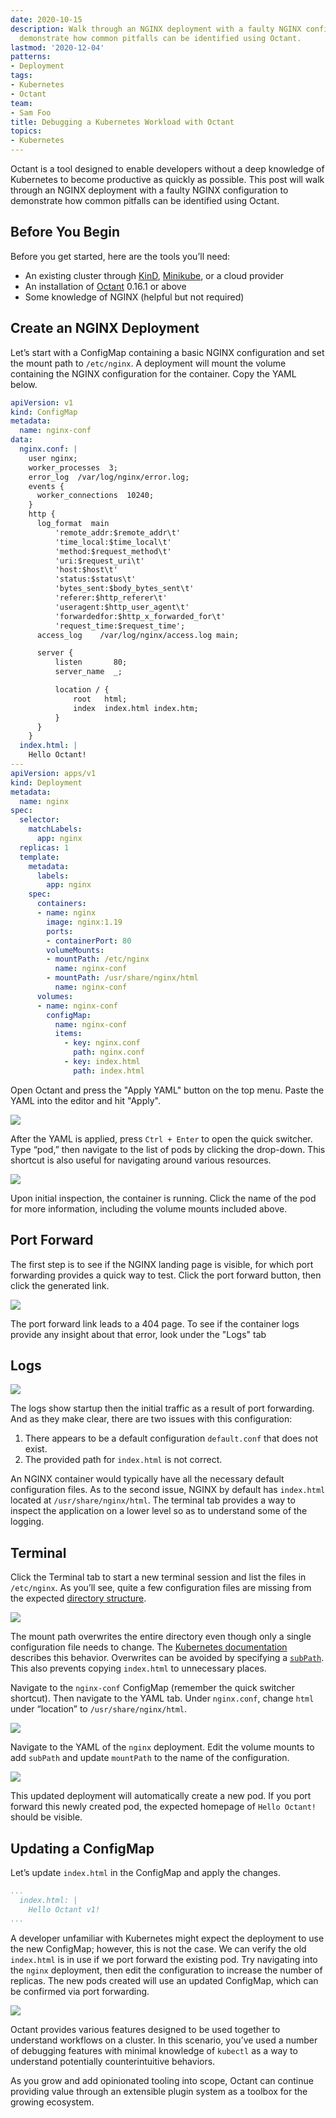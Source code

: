```yaml
---
date: 2020-10-15
description: Walk through an NGINX deployment with a faulty NGINX configuration to
  demonstrate how common pitfalls can be identified using Octant.
lastmod: '2020-12-04'
patterns:
- Deployment
tags:
- Kubernetes
- Octant
team:
- Sam Foo
title: Debugging a Kubernetes Workload with Octant
topics:
- Kubernetes
---
```


Octant is a tool designed to enable developers without a deep knowledge of Kubernetes to become productive as quickly as possible. This post will walk through an NGINX deployment with a faulty NGINX configuration to demonstrate how common pitfalls can be identified using Octant. 

## Before You Begin

Before you get started, here are the  tools you’ll need:

- An existing cluster through [KinD](https://kind.sigs.k8s.io/docs/user/quick-start/), [Minikube](https://kubernetes.io/docs/tasks/tools/install-minikube/), or a cloud provider
- An installation of [Octant](https://github.com/vmware-tanzu/octant/releases) 0.16.1 or above
- Some knowledge of NGINX  (helpful but not required)

## Create an NGINX Deployment

Let’s start with a ConfigMap containing a basic NGINX configuration and set the mount path to `/etc/nginx`. A deployment will mount the volume containing the NGINX configuration for the container. Copy the YAML below.

```yaml
apiVersion: v1
kind: ConfigMap
metadata:
  name: nginx-conf
data:
  nginx.conf: |
    user nginx;
    worker_processes  3;
    error_log  /var/log/nginx/error.log;
    events {
      worker_connections  10240;
    }
    http {
      log_format  main
          'remote_addr:$remote_addr\t'
          'time_local:$time_local\t'
          'method:$request_method\t'
          'uri:$request_uri\t'
          'host:$host\t'
          'status:$status\t'
          'bytes_sent:$body_bytes_sent\t'
          'referer:$http_referer\t'
          'useragent:$http_user_agent\t'
          'forwardedfor:$http_x_forwarded_for\t'
          'request_time:$request_time';
      access_log	/var/log/nginx/access.log main;

      server {
          listen       80;
          server_name  _;

          location / {
              root   html;
              index  index.html index.htm;
          }
      }
    }
  index.html: |
    Hello Octant!
---
apiVersion: apps/v1
kind: Deployment
metadata:
  name: nginx
spec:
  selector:
    matchLabels:
      app: nginx
  replicas: 1
  template:
    metadata:
      labels:
        app: nginx
    spec:
      containers:
      - name: nginx
        image: nginx:1.19
        ports:
        - containerPort: 80
        volumeMounts:
        - mountPath: /etc/nginx
          name: nginx-conf
        - mountPath: /usr/share/nginx/html
          name: nginx-conf
      volumes:
      - name: nginx-conf
        configMap:
          name: nginx-conf
          items:
            - key: nginx.conf
              path: nginx.conf
            - key: index.html
              path: index.html
```

Open Octant and press the "Apply YAML" button on the top menu. Paste the YAML into the editor and hit "Apply".

![](/images/blogs/octant-debugging/octant-debugging4.png)

After the YAML is applied, press `Ctrl + Enter` to open the quick switcher. Type “pod,” then navigate to the list of pods by clicking the drop-down. This shortcut is also useful for navigating around various resources.

![](/images/blogs/octant-debugging/octant-debugging1.png) 

Upon initial inspection, the container is running. Click the name of the pod  for more information, including the volume mounts included above.

## Port Forward

The first step is to see if the NGINX landing page is visible, for which port forwarding provides a quick way to test. Click the port forward button, then click the generated link.

![](/images/blogs/octant-debugging/octant-debugging3.png) 

The port forward link leads to a 404 page. To see if the container logs provide any insight about that error, look under the "Logs" tab

## Logs

![](/images/blogs/octant-debugging/octant-debugging7.png)
 
The logs show startup then the initial traffic as a result of port forwarding. And as they make clear, there are two issues with this configuration:

1. There appears to be a default configuration `default.conf` that does not exist.
2. The provided path for `index.html` is not correct.

An NGINX container would typically have all the necessary default configuration files. As to the second issue, NGINX by default has `index.html `located at `/usr/share/nginx/html`. The terminal tab provides a way to inspect the application on a lower level so as to understand some of the logging.

## Terminal

Click the Terminal tab to start a new terminal session and list the files in `/etc/nginx`.  As you’ll see, quite a few configuration files are missing from the expected [directory structure](https://wiki.debian.org/Nginx/DirectoryStructure).

![](/images/blogs/octant-debugging/octant-debugging6.png)

The mount path overwrites the entire directory even though only a single configuration file needs to change. The [Kubernetes documentation](https://kubernetes.io/docs/tasks/configure-pod-container/configure-pod-configmap/#add-configmap-data-to-a-volume) describes this behavior. Overwrites can be avoided by specifying a [`subPath`](https://kubernetes.io/docs/concepts/storage/volumes/#using-subpath). This also prevents copying `index.html` to unnecessary places.

Navigate to the `nginx-conf` ConfigMap (remember the quick switcher shortcut). Then navigate to the YAML tab. Under `nginx.conf`, change `html` under “location” to `/usr/share/nginx/html`.

![](/images/blogs/octant-debugging/octant-debugging8.png)

Navigate to the YAML of the `nginx` deployment. Edit the volume mounts to add `subPath` and update `mountPath` to the name of the configuration.

![](/images/blogs/octant-debugging/octant-debugging5.png)

This updated deployment will automatically create a new pod. If you port forward this newly created pod, the expected homepage of `Hello Octant!` should be visible.

## Updating a ConfigMap

Let’s update `index.html` in the ConfigMap and apply the changes.

```yaml
...
  index.html: |
    Hello Octant v1!
...
```

A developer unfamiliar with Kubernetes might expect the deployment to use the new ConfigMap; however, this is not the case. We can verify the old `index.html` is in use if we port forward the existing pod. Try navigating into the `nginx` deployment, then edit the configuration to increase the number of replicas. The new pods created will use an updated ConfigMap, which can be confirmed via port forwarding.

![](/images/blogs/octant-debugging/octant-debugging2.png)
 
Octant provides various features designed to be used together to understand workflows on a cluster. In this scenario, you’ve used a number of debugging features with minimal knowledge of `kubectl` as a way to understand potentially counterintuitive behaviors.

As you grow and add opinionated tooling into scope, Octant can continue providing value through an extensible plugin system as a toolbox for the growing ecosystem.